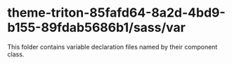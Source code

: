 # theme-triton-85fafd64-8a2d-4bd9-b155-89fdab5686b1/sass/var

This folder contains variable declaration files named by their component class.
